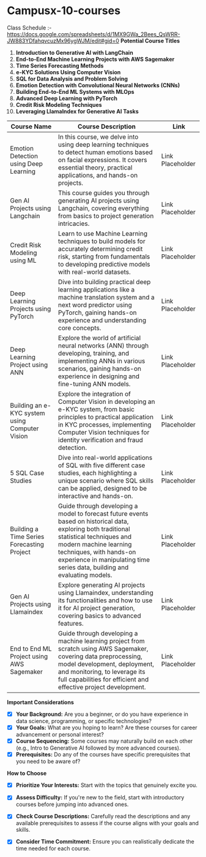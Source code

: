 # Campusx-10-courses

Class Schedule :- https://docs.google.com/spreadsheets/d/1MX9GWa_2Bees_QsWRR-JW883YDfahqvcuzMx96ygWJM/edit#gid=0
**Potential Course Titles**

1. **Introduction to Generative AI with LangChain**
2. **End-to-End Machine Learning Projects with AWS Sagemaker**
3. **Time Series Forecasting Methods** 
4. **e-KYC Solutions Using Computer Vision**
5. **SQL for Data Analysis and Problem Solving**
6. **Emotion Detection with Convolutional Neural Networks (CNNs)**
7. **Building End-to-End ML Systems with MLOps**
8. **Advanced Deep Learning with PyTorch**
9. **Credit Risk Modeling Techniques**
10. **Leveraging LlamaIndex for Generative AI Tasks**

| Course Name                                  | Course Description                                                                                                                                                                                                                                                                                                                                                     | Link            |
|----------------------------------------------|-------------------------------------------------------------------------------------------------------------------------------------------------------------------------------------------------------------------------------------------------------------------------------------------------------------------------------------------------------------------------|-----------------|
| Emotion Detection using Deep Learning        | In this course, we delve into using deep learning techniques to detect human emotions based on facial expressions. It covers essential theory, practical applications, and hands-on projects.                                                                                                                                                                           | Link Placeholder |
| Gen AI Projects using Langchain              | This course guides you through generating AI projects using Langchain, covering everything from basics to project generation intricacies.                                                                                                                                                                                                                               | Link Placeholder |
| Credit Risk Modeling using ML                | Learn to use Machine Learning techniques to build models for accurately determining credit risk, starting from fundamentals to developing predictive models with real-world datasets.                                                                                                                                                                                   | Link Placeholder |
| Deep Learning Projects using PyTorch         | Dive into building practical deep learning applications like a machine translation system and a next word predictor using PyTorch, gaining hands-on experience and understanding core concepts.                                                                                                                                                                         | Link Placeholder |
| Deep Learning Project using ANN              | Explore the world of artificial neural networks (ANN) through developing, training, and implementing ANNs in various scenarios, gaining hands-on experience in designing and fine-tuning ANN models.                                                                                                                                                                    | Link Placeholder |
| Building an e-KYC system using Computer Vision | Explore the integration of Computer Vision in developing an e-KYC system, from basic principles to practical application in KYC processes, implementing Computer Vision techniques for identity verification and fraud detection.                                                                                                                                        | Link Placeholder |
| 5 SQL Case Studies                           | Dive into real-world applications of SQL with five different case studies, each highlighting a unique scenario where SQL skills can be applied, designed to be interactive and hands-on.                                                                                                                                                                                | Link Placeholder |
| Building a Time Series Forecasting Project   | Guide through developing a model to forecast future events based on historical data, exploring both traditional statistical techniques and modern machine learning techniques, with hands-on experience in manipulating time series data, building and evaluating models.                                                                                                 | Link Placeholder |
| Gen AI Projects using Llamaindex             | Explore generating AI projects using Llamaindex, understanding its functionalities and how to use it for AI project generation, covering basics to advanced features.                                                                                                                                                                                                   | Link Placeholder |
| End to End ML Project using AWS Sagemaker    | Guide through developing a machine learning project from scratch using AWS Sagemaker, covering data preprocessing, model development, deployment, and monitoring, to leverage its full capabilities for efficient and effective project development.                                                                                                                     | Link Placeholder |

**Important Considerations** 

- [x] **Your Background:**  Are you a beginner, or do you have experience in data science, programming, or specific technologies? 
- [x] **Your Goals:** What are you hoping to learn? Are these courses for career advancement or personal interest?
- [x] **Course Sequencing:** Some courses may naturally build on each other (e.g., Intro to Generative AI followed by more advanced courses).
- [x] **Prerequisites:** Do any of the courses have specific prerequisites that you need to be aware of?

**How to Choose**

- [x] **Prioritize Your Interests:** Start with the topics that genuinely excite you.
- [x] **Assess Difficulty:** If you're new to the field, start with introductory courses before jumping into advanced ones.
- [x] **Check Course Descriptions:** Carefully read the descriptions and any available prerequisites to assess if the course aligns with your goals and skills.
- [x] **Consider Time Commitment:** Ensure you can realistically dedicate the time needed for each course. 


